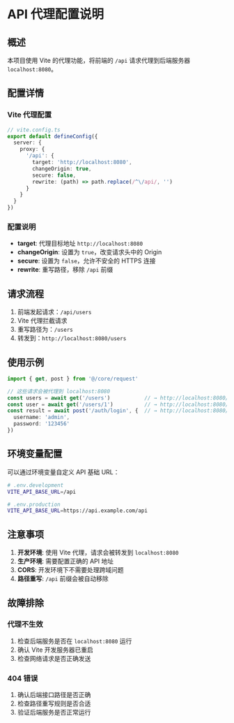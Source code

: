 # API 代理配置说明

## 概述

本项目使用 Vite 的代理功能，将前端的 `/api` 请求代理到后端服务器 `localhost:8080`。

## 配置详情

### Vite 代理配置

```typescript
// vite.config.ts
export default defineConfig({
  server: {
    proxy: {
      '/api': {
        target: 'http://localhost:8080',
        changeOrigin: true,
        secure: false,
        rewrite: (path) => path.replace(/^\/api/, '')
      }
    }
  }
})
```

### 配置说明

- **target**: 代理目标地址 `http://localhost:8080`
- **changeOrigin**: 设置为 `true`，改变请求头中的 Origin
- **secure**: 设置为 `false`，允许不安全的 HTTPS 连接
- **rewrite**: 重写路径，移除 `/api` 前缀

## 请求流程

1. 前端发起请求：`/api/users`
2. Vite 代理拦截请求
3. 重写路径为：`/users`
4. 转发到：`http://localhost:8080/users`

## 使用示例

```typescript
import { get, post } from '@/core/request'

// 这些请求会被代理到 localhost:8080
const users = await get('/users')           // → http://localhost:8080/users
const user = await get('/users/1')          // → http://localhost:8080/users/1
const result = await post('/auth/login', {  // → http://localhost:8080/auth/login
  username: 'admin',
  password: '123456'
})
```

## 环境变量配置

可以通过环境变量自定义 API 基础 URL：

```bash
# .env.development
VITE_API_BASE_URL=/api

# .env.production
VITE_API_BASE_URL=https://api.example.com/api
```

## 注意事项

1. **开发环境**: 使用 Vite 代理，请求会被转发到 `localhost:8080`
2. **生产环境**: 需要配置正确的 API 地址
3. **CORS**: 开发环境下不需要处理跨域问题
4. **路径重写**: `/api` 前缀会被自动移除

## 故障排除

### 代理不生效

1. 检查后端服务是否在 `localhost:8080` 运行
2. 确认 Vite 开发服务器已重启
3. 检查网络请求是否正确发送

### 404 错误

1. 确认后端接口路径是否正确
2. 检查路径重写规则是否合适
3. 验证后端服务是否正常运行
